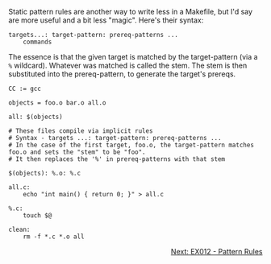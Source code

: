 Static pattern rules are another way to write less in a Makefile, but I'd say are more useful and a bit less "magic". Here's their syntax:

```make
targets...: target-pattern: prereq-patterns ...
	commands
```

The essence is that the given target is matched by the target-pattern (via a `%` wildcard). Whatever was matched is called the stem. The stem is then substituted into the prereq-pattern, to generate the target's prereqs.

```make
CC := gcc

objects = foo.o bar.o all.o

all: $(objects)

# These files compile via implicit rules
# Syntax - targets ...: target-pattern: prereq-patterns ...
# In the case of the first target, foo.o, the target-pattern matches foo.o and sets the "stem" to be "foo".
# It then replaces the '%' in prereq-patterns with that stem

$(objects): %.o: %.c

all.c:
	echo "int main() { return 0; }" > all.c

%.c:
	touch $@

clean:
	rm -f *.c *.o all
```

<p align="right">
	<a href="https://github.com/AmrElsayyad/makefile-tutorial/tree/main/EX012%20-%20Pattern%20Rules" id="EX012">
		Next: EX012 - Pattern Rules
	</a>
</p>
